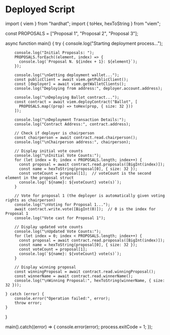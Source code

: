 # Deployed Script




import { viem } from "hardhat";
import { toHex, hexToString } from "viem";

const PROPOSALS = ["Proposal 1", "Proposal 2", "Proposal 3"];

async function main() {
    try {
        console.log("Starting deployment process...");
        
        console.log("Initial Proposals: ");
        PROPOSALS.forEach((element, index) => {
          console.log(`Proposal N. ${index + 1}: ${element}`);
        });
        
        console.log("\nGetting deployment wallet...");
        const publicClient = await viem.getPublicClient();
        const [deployer] = await viem.getWalletClients();
        console.log("Deploying from address:", deployer.account.address);
        
        console.log("\nDeploying Ballot contract...");
        const contract = await viem.deployContract("Ballot", [
          PROPOSALS.map((prop) => toHex(prop, { size: 32 }))
        ]);
        
        console.log("\nDeployment Transaction Details:");
        console.log("Contract Address:", contract.address);
        
        // Check if deployer is chairperson
        const chairperson = await contract.read.chairperson();
        console.log("\nChairperson address:", chairperson);
        
        // Display initial vote counts
        console.log("\nInitial Vote Counts:");
        for (let index = 0; index < PROPOSALS.length; index++) {
          const proposal = await contract.read.proposals([BigInt(index)]);
          const name = hexToString(proposal[0], { size: 32 });
          const voteCount = proposal[1];  // voteCount is the second element in the proposal struct
          console.log(`${name}: ${voteCount} vote(s)`);
        }
        
        // Vote for proposal 1 (the deployer is automatically given voting rights as chairperson)
        console.log("\nVoting for Proposal 1...");
        await contract.write.vote([BigInt(0)]);  // 0 is the index for Proposal 1
        console.log("Vote cast for Proposal 1");
        
        // Display updated vote counts
        console.log("\nUpdated Vote Counts:");
        for (let index = 0; index < PROPOSALS.length; index++) {
          const proposal = await contract.read.proposals([BigInt(index)]);
          const name = hexToString(proposal[0], { size: 32 });
          const voteCount = proposal[1];
          console.log(`${name}: ${voteCount} vote(s)`);
        }
        
        // Display winning proposal
        const winningProposal = await contract.read.winningProposal();
        const winnerName = await contract.read.winnerName();
        console.log("\nWinning Proposal:", hexToString(winnerName, { size: 32 }));
        
    } catch (error) {
        console.error("Operation failed:", error);
        throw error;
    }
}

main().catch((error) => {
  console.error(error);
  process.exitCode = 1;
});
